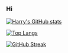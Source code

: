 ### Hi 


[![Harry's GitHub stats](https://github-readme-stats.vercel.app/api?username=harryscape&show_icons=true&theme=tokyonight&count_private=true)](https://github.com/anuraghazra/github-readme-stats)


[![Top Langs](https://github-readme-stats.vercel.app/api/top-langs/?username=harryscape&layout=compact&theme=tokyonight&count_private=true)](https://github.com/anuraghazra/github-readme-stats)


[![GitHub Streak](https://streak-stats.demolab.com/?user=harryscape&theme=tokyonight&count_private=true)](https://github.com/DenverCoder1/github-readme-streak-stats)

<!--
**HarryScape/HarryScape** is a ✨ _special_ ✨ repository because its `README.md` (this file) appears on your GitHub profile.

Here are some ideas to get you started:

- 🔭 I’m currently working on ...
- 🌱 I’m currently learning ...
- 👯 I’m looking to collaborate on ...
- 🤔 I’m looking for help with ...
- 💬 Ask me about ...
- 📫 How to reach me: ...
- 😄 Pronouns: ...
- ⚡ Fun fact: ...
-->
